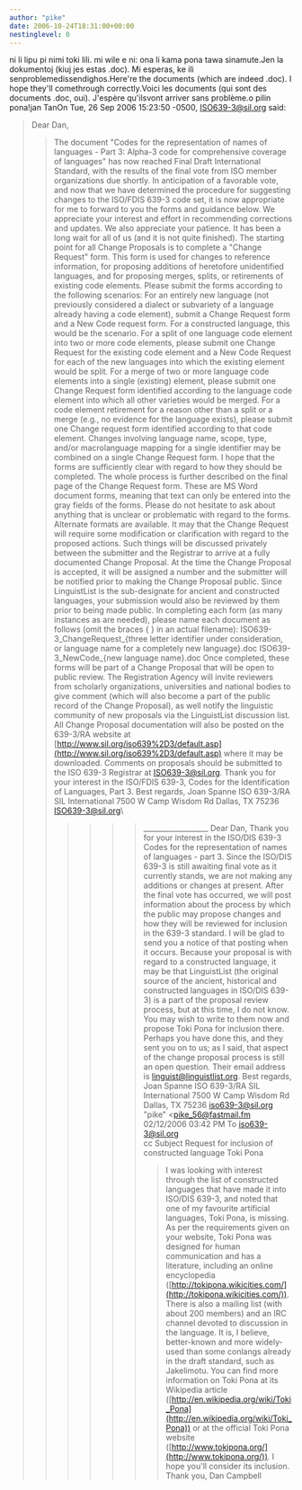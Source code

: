 ```yaml
---
author: "pike"
date: 2006-10-24T18:31:00+00:00
nestinglevel: 0
---
```

ni li lipu pi nimi toki lili. mi wile e ni: ona li kama pona tawa sinamute.Jen la dokumentoj (kiuj jes estas .doc). Mi esperas, ke ili senproblemedissendighos.Here're the documents (which are indeed .doc). I hope they'll comethrough correctly.Voici les documents (qui sont des documents .doc, oui). J'espère qu'ilsvont arriver sans problème.o pilin pona!jan TanOn Tue, 26 Sep 2006 15:23:50 -0500, [ISO639-3@sil.org](mailto://ISO639-3@sil.org) said:
> Dear Dan,
>> The document "Codes for the representation of names of languages - Part
> 3:
> Alpha-3 code for comprehensive coverage of languages" has now reached
> Final Draft International Standard, with the results of the final vote
> from ISO member organizations due shortly. In anticipation of a favorable
> vote, and now that we have determined the procedure for suggesting
> changes
> to the ISO/FDIS 639-3 code set, it is now appropriate for me to forward
> to
> you the forms and guidance below. We appreciate your interest and effort
> in recommending corrections and updates. We also appreciate your
> patience.
> It has been a long wait for all of us (and it is not quite finished).
>> The starting point for all Change Proposals is to complete a "Change
> Request" form. This form is used for changes to reference information,
> for
> proposing additions of heretofore unidentified languages, and for
> proposing merges, splits, or retirements of existing code elements.
> Please
> submit the forms according to the following scenarios:
> For an entirely new language (not previously considered a dialect or
> subvariety of a language already having a code element), submit a Change
> Request form and a New Code request form. For a constructed language,
> this
> would be the scenario.
> For a split of one language code element into two or more code elements,
> please submit one Change Request for the existing code element and a New
> Code Request for each of the new languages into which the existing
> element
> would be split.
> For a merge of two or more language code elements into a single
> (existing)
> element, please submit one Change Request form identified according to
> the
> language code element into which all other varieties would be merged.
> For a code element retirement for a reason other than a split or a merge
> (e.g., no evidence for the language exists), please submit one Change
> request form identified according to that code element.
> Changes involving language name, scope, type, and/or macrolanguage
> mapping
> for a single identifier may be combined on a single Change Request form.
>> I hope that the forms are sufficiently clear with regard to how they
> should be completed. The whole process is further described on the final
> page of the Change Request form. These are MS Word document forms,
> meaning
> that text can only be entered into the gray fields of the forms. Please
> do not hesitate to ask about anything that is unclear or problematic with
> regard to the forms. Alternate formats are available.
>> It may that the Change Request will require some modification or
> clarification with regard to the proposed actions. Such things will be
> discussed privately between the submitter and the Registrar to arrive at
> a
> fully documented Change Proposal. At the time the Change Proposal is
> accepted, it will be assigned a number and the submitter will be notified
> prior to making the Change Proposal public. Since LinguistList is the
> sub-designate for ancient and constructed languages, your submission
> would
> also be reviewed by them prior to being made public.
>> In completing each form (as many instances as are needed), please name
> each document as follows (omit the braces { } in an actual filename):
> ISO639-3\_ChangeRequest\_{three letter identifier under consideration, or
> language name for a completely new language}.doc
> ISO639-3\_NewCode\_{new language name}.doc
>> Once completed, these forms will be part of a Change Proposal that will
> be
> open to public review. The Registration Agency will invite reviewers from
> scholarly organizations, universities and national bodies to give comment
> (which will also become a part of the public record of the Change
> Proposal), as well notify the linguistic community of new proposals via
> the LinguistList discussion list. All Change Proposal documentation will
> also be posted on the 639-3/RA website at
> [http://www.sil.org/iso639%2D3/default.asp](http://www.sil.org/iso639%2D3/default.asp) where it may be downloaded.
> Comments on proposals should be submitted to the ISO 639-3 Registrar at
> [ISO639-3@sil.org](mailto://ISO639-3@sil.org).
>> Thank you for your interest in the ISO/FDIS 639-3, Codes for the
> Identification of Languages, Part 3.
>> Best regards,
>> Joan Spanne
> ISO 639-3/RA
> SIL International
> 7500 W Camp Wisdom Rd
> Dallas, TX 75236
> [ISO639-3@sil.org](mailto://ISO639-3@sil.org)\
>>>>>> \_\_\_\_\_\_\_\_\_\_\_\_\_\_\_\_\_\_
>> Dear Dan,
>> Thank you for your interest in the ISO/DIS 639-3 Codes for the
> representation of names of languages - part 3. Since the ISO/DIS 639-3 is
> still awaiting final vote as it currently stands, we are not making any
> additions or changes at present. After the final vote has occurred, we
> will post information about the process by which the public may propose
> changes and how they will be reviewed for inclusion in the 639-3
> standard.
> I will be glad to send you a notice of that posting when it occurs.
>> Because your proposal is with regard to a constructed language, it may be
> that LinguistList (the original source of the ancient, historical and
> constructed languages in ISO/DIS 639-3) is a part of the proposal review
> process, but at this time, I do not know. You may wish to write to them
> now and propose Toki Pona for inclusion there. Perhaps you have done
> this,
> and they sent you on to us; as I said, that aspect of the change proposal
> process is still an open question. Their email address is
> [linguist@linguistlist.org](mailto://linguist@linguistlist.org).
>> Best regards,
>> Joan Spanne
> ISO 639-3/RA
> SIL International
> 7500 W Camp Wisdom Rd
> Dallas, TX 75236
> [iso639-3@sil.org](mailto://iso639-3@sil.org)\
>>>>> "pike" <[pike_56@fastmail.fm](mailto://pike_56@fastmail.fm)\
>> 02/12/2006 03:42 PM
>> To
> [iso639-3@sil.org](mailto://iso639-3@sil.org)\
> cc
>> Subject
> Request for inclusion of constructed language Toki Pona
>>>>>>> I was looking with interest through the list of constructed languages
> that have made it into ISO/DIS 639-3, and noted that one of my favourite
> artificial languages, Toki Pona, is missing.
>> As per the requirements given on your website, Toki Pona was designed
> for human communication and has a literature, including an online
> encyclopedia ([http://tokipona.wikicities.com/](http://tokipona.wikicities.com/)). There is also a mailing
> list (with about 200 members) and an IRC channel devoted to discussion
> in the language. It is, I believe, better-known and more widely-used
> than some conlangs already in the draft standard, such as Jakelimotu.
>> You can find more information on Toki Pona at its Wikipedia article
> ([http://en.wikipedia.org/wiki/Toki_Pona](http://en.wikipedia.org/wiki/Toki_Pona)) or at the official Toki Pona
> website ([http://www.tokipona.org/](http://www.tokipona.org/)). I hope you'll consider its
> inclusion.
>> Thank you,
> Dan Campbell
>
